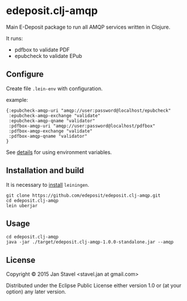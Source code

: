 # edeposit.clj-amqp

Main E-Deposit package to run all AMQP services written in Clojure.

It runs:
- pdfbox to validate PDF
- epubcheck to validate EPub 

## Configure

Create file `.lein-env` with configuration.

example:

``` 
{:epubcheck-amqp-uri "amqp://user:password@localhost/epubcheck"
 :epubcheck-amqp-exchange "validate"
 :epubcheck-amqp-qname "validator"
 :pdfbox-amqp-uri "amqp://user:password@localhost/pdfbox"
 :pdfbox-amqp-exchange "validate"
 :pdfbox-amqp-qname "validator"
}
```

See [details](https://github.com/weavejester/environ) for using environment variables.

## Installation and build

It is necessary to [install](http://leiningen.org/#install) `leiningen`.

```
git clone https://github.com/edeposit/edeposit.clj-amqp.git
cd edeposit.clj-amqp
lein uberjar
```

## Usage

```
cd edeposit.clj-amqp
java -jar ./target/edeposit.clj-amqp-1.0.0-standalone.jar --amqp
```

## License

Copyright © 2015 Jan Stavel <stavel.jan at gmail.com>

Distributed under the Eclipse Public License either version 1.0 or (at
your option) any later version.

